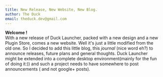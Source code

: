 ```yaml
---
title: New Release, New Website, New Blog.
author: The Duck
email: theduck.dev@gmail.com
---
```

        
**Welcome !**       
With a new release of Duck Launcher, packed with a new design and a new Plugin Store, comes a new website. Well it's just a little modified from the old one. So I decided to  add this little blog, this _journal_ (nice word eh?) to announce releases, future plans and general thoughts. Duck Launcher might be extended into a complete desktop environment(mainly for the fun of doing it:)) and such a project needs to have somewhere to post announcements ( and not google+ posts). 